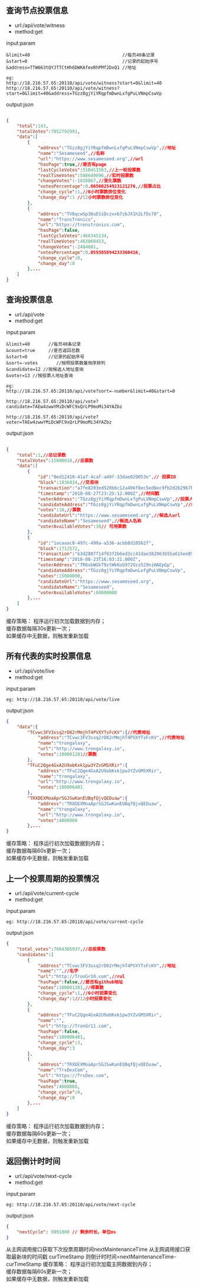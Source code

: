 ## 查询节点投票信息
- url:/api/vote/witness
- method:get

input:param
```param
&limit=40                                   //每页40条记录
&start=0                                    //记录的起始序号
&address=TTW663tQYJTTCtHh6DWKAfexRhPMf2DxQ1 //地址

eg:
http://18.216.57.65:20110/api/vote/witness?start=0&limit=40
http://18.216.57.65:20110/api/vote/witness?start=0&limit=40&address=TGzz8gjYiYRqpfmDwnLxfgPuLVNmpCswVp
```
output:json
```json

{
    "total":143,
    "totalVotes":7852792991,
    "data":[
        {
            "address":"TGzz8gjYiYRqpfmDwnLxfgPuLVNmpCswVp",//地址
            "name":"Sesameseed",//名称
            "url":"https://www.sesameseed.org",//url
            "hasPage":true,//是否有page
            "lastCycleVotes":510451563,//上一轮投票数
            "realTimeVotes":508640696,//实时投票数
            "changeVotes":-1810867,//变化票数
            "votesPercentage":0.06500254923121276,//投票占比
            "change_cycle":1,//6小时票数排位变化
            "change_day":1 //12小时票数排位变化
        },
        {
            "address":"TV6qcwSp38uESiDczxxb7zbJX1h2LfDs78",
            "name":"TronsTronics",
            "url":"https://tronstronics.com",
            "hasPage":false,
            "lastCycleVotes":466345134,
            "realTimeVotes":463860453,
            "changeVotes":-2484681,
            "votesPercentage":0.059385894233360416,
            "change_cycle":0,
            "change_day":0
        },...
    ]
}
```


## 查询投票信息
- url:/api/vote
- method:get

input:param
```param
&limit=40       //每页40条记录
&count=true     //是否返回总数
&start=0        //记录的起始序号
&sort=-votes       //按照投票数量倒序排列
&candidate=12 //按候选人地址查询
&voter=13 //按投票人地址查询

eg:
http://18.216.57.65:20110/api/vote?sort=-number&limit=40&start=0

http://18.216.57.65:20110/api/vote?candidate=TAEw4zwwYMiDcWFC9xQrLP9moMi34YAZbz

http://18.216.57.65:20110/api/vote?voter=TAEw4zwwYMiDcWFC9xQrLP9moMi34YAZbz
```
output:json
```json
      
{
    "total":1,//总记录数
    "totalVotes":15000010,//总票数
    "data":[
        {
            "id":"0ed12410-41a7-4caf-a49f-33dae029053e",// 投票ID
            "block":1836424,//交易块
            "transaction":"a7fe8203ed520bbc12a406f8ec5ed8ec9fb2d262967b2212581971ab8cc95cfd",//交易hash
            "timestamp":"2018-08-27T23:25:12.000Z",//时间戳
            "voterAddress":"TGzz8gjYiYRqpfmDwnLxfgPuLVNmpCswVp",//投票人地址
            "candidateAddress":"TGzz8gjYiYRqpfmDwnLxfgPuLVNmpCswVp",//被投票人地址
            "votes":10,//票数
            "candidateUrl":"https://www.sesameseed.org",//候选人url
            "candidateName":"Sesameseed",//候选人名称
            "voterAvailableVotes":10// 可用票数
        },
        {
            "id":"1acaaac8-497c-490a-a536-acbb8d18562f",
            "block":1712572,
            "transaction":"b3d2887f14f03f2b6ed3cc41dae382063b55a615ee05e316670ebb24d626bdd2",
            "timestamp":"2018-08-23T16:03:21.000Z",
            "voterAddress":"TR6vbWGkT9ztWkKoG972Uzz529niHAEpGp",
            "candidateAddress":"TGzz8gjYiYRqpfmDwnLxfgPuLVNmpCswVp",
            "votes":15000000,
            "candidateUrl":"https://www.sesameseed.org",
            "candidateName":"Sesameseed",
            "voterAvailableVotes":60000000
        },...
    ]
}
```

缓存策略：
程序运行初次加载数据到内存；     
缓存数据每隔30s更新一次；    
如果缓存中无数据，则触发重新加载


## 所有代表的实时投票信息
- url:/api/vote/live
- method:get

input:param
```param
eg: http://18.216.57.65:20110/api/vote/live
```
output:json
```json
{
    "data":{
        "TCvwc3FV3ssq2rD82rMmjhT4PVXYTsFcKV":{//代表地址
            "address":"TCvwc3FV3ssq2rD82rMmjhT4PVXYTsFcKV",//代表地址
            "name":"trongalaxy",
            "url":"http://www.trongalaxy.io",
            "votes":100001281//票数
        },
        "TFuC2Qge4GxA2U9abKxk1pw3YZvGM5XRir":{
            "address":"TFuC2Qge4GxA2U9abKxk1pw3YZvGM5XRir",
            "name":"trongalaxy",
            "url":"http://www.trongalaxy.io",
            "votes":100006481
        },
        "TRXDEXMoaAprSGJSwKanEUBqfQjvQEDuaw":{
            "address":"TRXDEXMoaAprSGJSwKanEUBqfQjvQEDuaw",
            "name":"trongalaxy",
            "url":"http://www.trongalaxy.io",
            "votes":4808866
        },...
}
```
缓存策略：
程序运行初次加载数据到内存；     
缓存数据每隔60s更新一次；    
如果缓存中无数据，则触发重新加载

## 上一个投票周期的投票情况
- url:/api/vote/current-cycle 
- method:get

input:param
```param
eg: http://18.216.57.65:20110/api/vote/current-cycle
```
output:json
```json
{
    "total_votes":7664305937,//总投票数
    "candidates":[
        {
            "address":"TCvwc3FV3ssq2rD82rMmjhT4PVXYTsFcKV",//地址
            "name":"",//名字
            "url":"http://TronGr10.com",//rul
            "hasPage":false,//是否有github地址
            "votes":100001281,//得票数
            "change_cycle":1,//6小时投票变化
            "change_day":1//12小时投票变化
        },
        {
            "address":"TFuC2Qge4GxA2U9abKxk1pw3YZvGM5XRir",
            "name":"",
            "url":"http://TronGr11.com",
            "hasPage":false,
            "votes":100006481,
            "change_cycle":3,
            "change_day":3
        },
        {
            "address":"TRXDEXMoaAprSGJSwKanEUBqfQjvQEDuaw",
            "name":"TrxDexCom",
            "url":"https://TrxDex.com",
            "hasPage":true,
            "votes":4808866,
            "change_cycle":0,
            "change_day":0
        },...
    ]
}
```
缓存策略：
程序运行初次加载数据到内存；     
缓存数据每隔60s更新一次；    
如果缓存中无数据，则触发重新加载

## 返回倒计时时间
- url:/api/vote/next-cycle
- method:get

input:param
```param
eg: http://18.216.57.65:20110/api/vote/next-cycle
```
output:json
```json
{
    "nextCycle": 9891000 // 剩余时长，单位ms
}
```
从主网调用接口获取下次投票周期时间nextMaintenanceTime
从主网调用接口获取最新块的时间戳 curTimeStamp
则倒计时时间=nextMaintenanceTime-curTimeStamp
缓存策略：
程序运行初次加载主网数据到内存；     
缓存数据每隔60s更新一次；    
如果缓存中无数据，则触发重新加载


